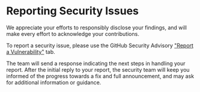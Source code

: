 # Reporting Security Issues

We appreciate your efforts to responsibly disclose your findings, and will make every effort to acknowledge your contributions.

To report a security issue, please use the GitHub Security Advisory ["Report a Vulnerability"](https://github.com/OptimeeringAS/optimeering-beta/security/advisories/new) tab.

The team will send a response indicating the next steps in handling your report. After the initial reply to your report, the security team will keep you informed of the progress towards a fix and full announcement, and may ask for additional information or guidance.
